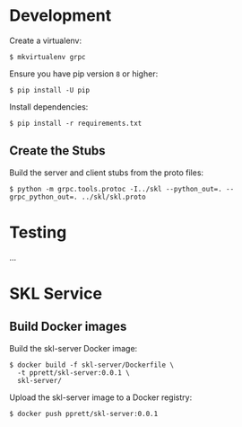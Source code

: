 # Development

Create a virtualenv:

    $ mkvirtualenv grpc

Ensure you have pip version `8` or higher:

    $ pip install -U pip

Install dependencies:

    $ pip install -r requirements.txt


## Create the Stubs

Build the server and client stubs from the proto files:

    $ python -m grpc.tools.protoc -I../skl --python_out=. --grpc_python_out=. ../skl/skl.proto


# Testing

...


# SKL Service

## Build Docker images

Build the skl-server Docker image:

    $ docker build -f skl-server/Dockerfile \
      -t pprett/skl-server:0.0.1 \
      skl-server/

Upload the skl-server image to a Docker registry:

    $ docker push pprett/skl-server:0.0.1
